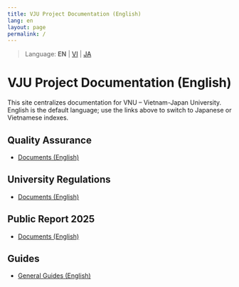 ```yaml
---
title: VJU Project Documentation (English)
lang: en
layout: page
permalink: /
---
```


> Language: **EN** | [VI](/vi/) | [JA](/ja/)

# VJU Project Documentation (English)

This site centralizes documentation for VNU – Vietnam-Japan University. English is the default language; use the links above to switch to Japanese or Vietnamese indexes.

## Quality Assurance

- [Documents (English)](./Quality%20Assurance/English/index.md)

## University Regulations

- [Documents (English)](./University%20Regulations/English/index.md)

## Public Report 2025

- [Documents (English)](./Public%20Report%202025/English/index.md)

## Guides

- [General Guides (English)](./Guide/)
